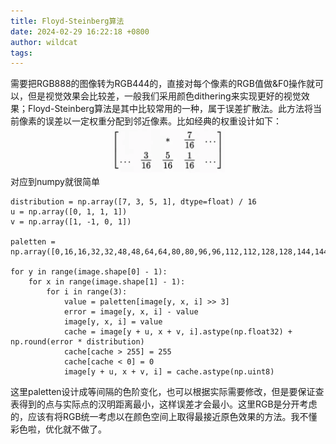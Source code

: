 ```yaml
---
title: Floyd-Steinberg算法
date: 2024-02-29 16:22:18 +0800
author: wildcat
tags:
---
```

需要把RGB888的图像转为RGB444的，直接对每个像素的RGB值做&F0操作就可以，但是视觉效果会比较差，一般我们采用颜色dithering来实现更好的视觉效果；Floyd-Steinberg算法是其中比较常用的一种，属于误差扩散法。此方法将当前像素的误差以一定权重分配到邻近像素。比如经典的权重设计如下：
![](Floyd-Steinberg算法.md_Attachments/Pasted%20image%2020240313134842.png)
对应到numpy就很简单

```
distribution = np.array([7, 3, 5, 1], dtype=float) / 16  
u = np.array([0, 1, 1, 1])  
v = np.array([1, -1, 0, 1])  
  
paletten = np.array([0,16,16,32,32,48,48,64,64,80,80,96,96,112,112,128,128,144,144,160,160,176,176,192,192,208,208,224,224,240,240,255])  
  
for y in range(image.shape[0] - 1):  
    for x in range(image.shape[1] - 1):  
        for i in range(3):  
            value = paletten[image[y, x, i] >> 3]  
            error = image[y, x, i] - value  
            image[y, x, i] = value  
            cache = image[y + u, x + v, i].astype(np.float32) +  np.round(error * distribution)  
            cache[cache > 255] = 255  
            cache[cache < 0] = 0  
            image[y + u, x + v, i] = cache.astype(np.uint8)
```

这里paletten设计成等间隔的色阶变化，也可以根据实际需要修改，但是要保证查表得到的点与实际点的汉明距离最小，这样误差才会最小。这里RGB是分开考虑的，应该有将RGB统一考虑以在颜色空间上取得最接近原色效果的方法。我不懂彩色啦，优化就不做了。

